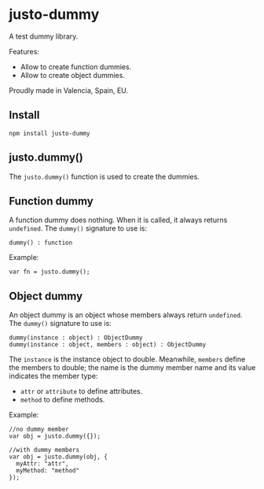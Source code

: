 # justo-dummy

A test dummy library.

Features:

- Allow to create function dummies.
- Allow to create object dummies.

Proudly made in Valencia, Spain, EU.

## Install

`npm install justo-dummy` 

## justo.dummy()

The `justo.dummy()` function is used to create the dummies.

## Function dummy

A function dummy does nothing. When it is called, it always returns `undefined`.
The `dummy()` signature to use is:

```
dummy() : function
``` 

Example:

```
var fn = justo.dummy();
```

## Object dummy

An object dummy is an object whose members always return `undefined`.
The `dummy()` signature to use is:

```
dummy(instance : object) : ObjectDummy
dummy(instance : object, members : object) : ObjectDummy
```

The `instance` is the instance object to double. Meanwhile, `members` define
the members to double; the name is the dummy member name and its value indicates
the member type:

- `attr` or `attribute` to define attributes.
- `method` to define methods.

Example:

```
//no dummy member 
var obj = justo.dummy({});

//with dummy members
var obj = justo.dummy(obj, {
  myAttr: "attr",
  myMethod: "method"
});
```